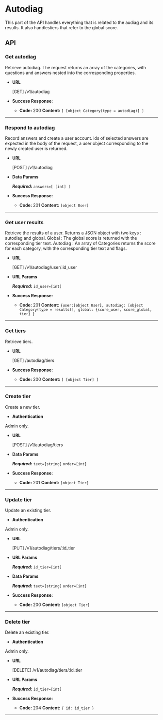 # Autodiag

This part of the API handles everything that is related to the audiag and its results. It also handlestiers that refer to the global score.

## API

### Get autodiag

 Retrieve autodiag.
 The request returns an array of the categories, with questions and answers nested into the corresponding properties.

* **URL**

  [GET] /v1/autodiag

* **Success Response:**

  * **Code:** 200
    **Content:** `[ [object Category(type = autodiag)] ]`

---

### Respond to autodiag

 Record answers and create a user account.
 ids of selected answers are expected in the body of the request, a user object corresponding to the newly created user is returned.

* **URL**

  [POST] /v1/autodiag

* **Data Params**

  ***Required:***
   `answers=[ [int] ]`

* **Success Response:**

  * **Code:** 201
    **Content:** `[object User]`

---

### Get user results

 Retrieve the results of a user. Returns a JSON object with two keys : autodiag and global.
 Global : The global score is returned with the corresponding tier text. 
 Autodiag : An array of Categories returns the score for each category, with the corresponding tier text and flags.

* **URL**

  [GET] /v1/autodiag/user/:id_user

*  **URL Params**

   ***Required:***
   `id_user=[int]`

* **Success Response:**

  * **Code:** 201
    **Content:** `{user:[object User], autodiag: [object Category(type = results)], global: {score_user, score_global, tier} }`

---

### Get tiers

 Retrieve tiers.

* **URL**

  [GET] /autodiag/tiers

* **Success Response:**

  * **Code:** 200
    **Content:** `[ [object Tier] ]`

---

### Create tier

 Create a new tier.

* **Authentication**

Admin only.

* **URL**

  [POST] /v1/autodiag/tiers

* **Data Params**

  ***Required:***
   `text=[string]`
   `order=[int]`

* **Success Response:**

  * **Code:** 201
    **Content:** `[object Tier]`

---

### Update tier

 Update an existing tier.

* **Authentication**

Admin only.

* **URL**

  [PUT] /v1/autodiag/tiers/:id_tier

*  **URL Params**

   ***Required:***
   `id_tier=[int]`

* **Data Params**

  ***Required:***
   `text=[string]`
   `order=[int]`

* **Success Response:**

  * **Code:** 200
    **Content:** `[object Tier]`

---

### Delete tier

 Delete an existing tier.

* **Authentication**

Admin only.

* **URL**

  [DELETE] /v1/autodiag/tiers/:id_tier

*  **URL Params**

   ***Required:***
   `id_tier=[int]`

* **Success Response:**

  * **Code:** 204 
    **Content:** `{ id: id_tier }`

---
